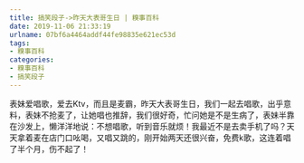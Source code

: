 ```yaml
---
title: 搞笑段子->昨天大表哥生日 | 糗事百科
date: 2019-11-06 21:33:19
urlname: 07bf6a4464addf44fe98835e621ec53d
tags: 
- 糗事百科
categories:
- 糗事百科
- 搞笑段子
---
```

表妹爱唱歌，爱去Ktv，而且是麦霸，昨天大表哥生日，我们一起去唱歌，出乎意料，表妹不抢麦了，让她唱也推辞，我们很好奇，忙问她是不是生病了，表妹半靠在沙发上，懒洋洋地说：不想唱歌，听到音乐就烦！我最近不是去卖手机了吗？天天拿着麦在店门口吆喝，又唱又跳的，刚开始两天还很兴奋，免费k歌，这连着唱了半个月，伤不起了！


